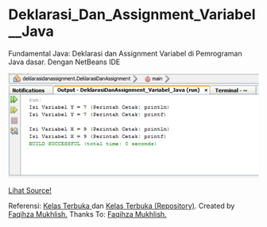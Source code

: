 # Deklarasi_Dan_Assignment_Variabel__Java
Fundamental Java: Deklarasi dan Assignment Variabel di Pemrograman Java dasar. Dengan NetBeans IDE <br>

<img src="https://github.com/RizkyKhapidsyah/Deklarasi_Dan_Assignment_Variabel__Java/blob/master/result/Capture.PNG"><br>

<a href="https://github.com/RizkyKhapidsyah/Deklarasi_Dan_Assignment_Variabel__Java/blob/master/src/deklarasidanassignment/DeklarasiDanAssignment.java">Lihat Source!</a> <br>

Referensi: <a href="https://www.youtube.com/user/faqihzamukhlish"> Kelas Terbuka </a> dan <a href="https://github.com/kelasterbuka"> Kelas Terbuka (Repository)</a>. Created by <a href="https://github.com/faqihza">Faqihza Mukhlish.</a> Thanks To: <a href="https://www.youtube.com/channel/UCRGHjysoCemh4y7tCJQs30w/about">Faqihza Mukhlish.</a>
